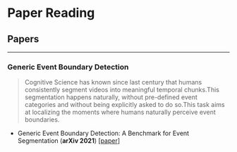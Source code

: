 # Paper Reading

## Papers
------------------------------------------------------------
###  Generic Event Boundary Detection
>Cognitive Science has known since last century that humans consistently segment videos into meaningful temporal chunks.This segmentation happens naturally, without pre-defined event categories and without being explicitly asked to do so.This task aims at localizing the moments where humans naturally perceive event boundaries.
- <a name="todo"></a> Generic Event Boundary Detection: A Benchmark for Event Segmentation (**arXiv 2021**)  [[paper](https://arxiv.org/pdf/2101.10511.pdf)]


